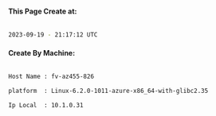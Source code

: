 
   
#### This Page Create at:

```bash

2023-09-19 - 21:17:12 UTC

```

#### Create By Machine:

```bash

Host Name : fv-az455-826

platform  : Linux-6.2.0-1011-azure-x86_64-with-glibc2.35

Ip Local  : 10.1.0.31

```

